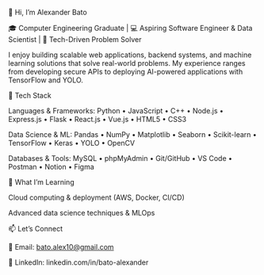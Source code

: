 👋 Hi, I’m Alexander Bato

🎓 Computer Engineering Graduate | 💻 Aspiring Software Engineer & Data Scientist | 🚀 Tech-Driven Problem Solver

I enjoy building scalable web applications, backend systems, and machine learning solutions that solve real-world problems. 
My experience ranges from developing secure APIs to deploying AI-powered applications with TensorFlow and YOLO.

🔧 Tech Stack

Languages & Frameworks:
Python • JavaScript • C++ • Node.js • Express.js • Flask • React.js • Vue.js • HTML5 • CSS3

Data Science & ML:
Pandas • NumPy • Matplotlib • Seaborn • Scikit-learn • TensorFlow • Keras • YOLO • OpenCV

Databases & Tools:
MySQL • phpMyAdmin • Git/GitHub • VS Code • Postman • Notion • Figma

🌱 What I’m Learning

Cloud computing & deployment (AWS, Docker, CI/CD)

Advanced data science techniques & MLOps

📫 Let’s Connect

📧 Email: bato.alex10@gmail.com

🔗 LinkedIn: linkedin.com/in/bato-alexander
